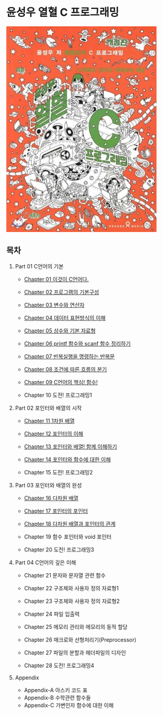# 윤성우 열혈 C 프로그래밍

![](./img/cover.jpg)



## 목차

1. Part 01 C언어의 기본

   - [Chapter 01 이것이 C언어다.](./1-1.md)

   - [Chapter 02 프로그램의 기본구성](./1-2.md)

   - [Chapter 03 변수와 연산자](./1-3.md)

   - [Chapter 04 데이터 표현방식의 이해](./1-4.md)

   - [Chapter 05 상수와 기본 자료형](./1-5.md)

   - [Chapter 06 printf 함수와 scanf 함수 정리하기](./1-6.md)

   - [Chapter 07 반복실행을 명령하는 반복문](./1-7.md)

   - [Chapter 08 조건에 따른 흐름의 분기](./1-8.md)

   - [Chapter 09 C언어의 핵심! 함수!](./1-9.md)

   - Chapter 10 도전! 프로그래밍1

     

2. Part 02 포인터와 배열의 시작

   - [Chapter 11 1차원 배열](./2-1.md)

   - [Chapter 12 포인터의 이해](./2-2.md)

   - [Chapter 13 포인터와 배열! 함께 이해하기](./2-3.md)

   - [Chapter 14 포인터와 함수에 대한 이해](./2-4.md)

   - Chapter 15 도전! 프로그래밍2

     

3. Part 03 포인터와 배열의 완성

   - [Chapter 16 다차원 배열](./3-1.md)

   - [Chapter 17 포인터의 포인터](./3-2.md)

   - [Chapter 18 다차원 배열과 포인터의 관계](./3-3.md)

   - Chapter 19 함수 포인터와 void 포인터

   - Chapter 20 도전! 프로그래밍3

     

4. Part 04 C언어의 깊은 이해

   - Chapter 21 문자와 문자열 관련 함수

   - Chapter 22 구조체와 사용자 정의 자료형1

   - Chapter 23 구조체와 사용자 정의 자료형2

   - Chapter 24 파일 입출력

   - Chapter 25 메모리 관리와 메모리의 동적 할당

   - Chapter 26 매크로와 선형처리기(Preprocessor)

   - Chapter 27 파일의 분할과 헤더파일의 디자인

   - Chapter 28 도전! 프로그래밍4

     

5. Appendix

   - Appendix-A 아스키 코드 표
   - Appendix-B 수학관련 함수들
   - Appendix-C 가변인자 함수에 대한 이해
